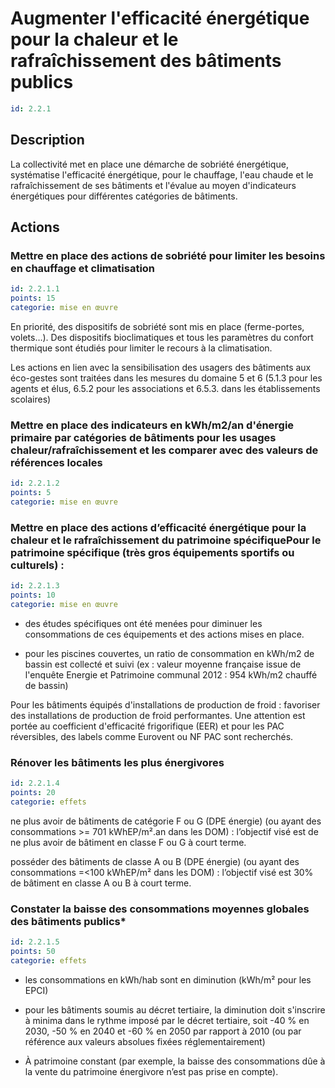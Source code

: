 # Augmenter l'efficacité énergétique pour la chaleur et le rafraîchissement des bâtiments publics
```yaml
id: 2.2.1
```
## Description
La collectivité met en place une démarche de sobriété énergétique, systématise l'efficacité énergétique, pour le chauffage, l'eau chaude et le rafraîchissement de ses bâtiments et l'évalue au moyen d'indicateurs énergétiques pour différentes catégories de bâtiments.



## Actions
### Mettre en place des actions de sobriété pour limiter les besoins en chauffage et climatisation
```yaml
id: 2.2.1.1
points: 15
categorie: mise en œuvre
```
En priorité, des dispositifs de sobriété sont mis en place (ferme-portes, volets…). Des dispositifs bioclimatiques et tous les paramètres du confort thermique sont étudiés pour limiter le recours à la climatisation.

Les actions en lien avec la sensibilisation des usagers des bâtiments aux éco-gestes sont traitées dans les mesures du domaine 5 et 6 (5.1.3 pour les agents et élus, 6.5.2 pour les associations et 6.5.3. dans les établissements scolaires)




### Mettre en place des indicateurs en kWh/m2/an d'énergie primaire par catégories de bâtiments pour les usages chaleur/rafraîchissement et les comparer avec des valeurs de références locales
```yaml
id: 2.2.1.2
points: 5
categorie: mise en œuvre
```


### Mettre en place des actions d’efficacité énergétique pour la chaleur et le rafraîchissement du patrimoine spécifiquePour le patrimoine spécifique (très gros équipements sportifs ou culturels) :
```yaml
id: 2.2.1.3
points: 10
categorie: mise en œuvre
```
- des études spécifiques ont été menées pour diminuer les consommations de ces équipements et des actions mises en place.

- pour les piscines couvertes, un ratio de consommation en kWh/m2 de bassin est collecté et suivi (ex : valeur moyenne française issue de l'enquête Energie et Patrimoine communal 2012 : 954 kWh/m2 chauffé de bassin)



Pour les bâtiments équipés d'installations de production de froid : favoriser des installations de production de froid performantes. Une attention est portée au coefficient d'efficacité frigorifique (EER) et pour les PAC réversibles, des labels comme Eurovent ou NF PAC sont recherchés.






### Rénover les bâtiments les plus énergivores
```yaml
id: 2.2.1.4
points: 20
categorie: effets
```
ne plus avoir de bâtiments de catégorie F ou G (DPE énergie) (ou ayant des consommations >= 701 kWhEP/m².an dans les DOM) : l’objectif visé est de ne plus avoir de bâtiment en classe F ou G à court terme.

posséder des bâtiments de classe A ou B (DPE énergie) (ou ayant des consommations =<100 kWhEP/m² dans les DOM) : l’objectif visé est 30% de bâtiment en classe A ou B à court terme.






### Constater la baisse des consommations moyennes globales des bâtiments publics*
```yaml
id: 2.2.1.5
points: 50
categorie: effets
```
- les consommations en kWh/hab sont en diminution (kWh/m² pour les EPCI)

- pour les bâtiments soumis au décret tertiaire, la diminution doit s'inscrire à minima dans le rythme imposé par le décret tertiaire, soit -40 % en 2030, -50 % en 2040 et -60 % en 2050 par rapport à 2010 (ou par référence aux valeurs absolues fixées réglementairement)

* À patrimoine constant (par exemple, la baisse des consommations dûe à la vente du patrimoine énergivore n’est pas prise en compte).








